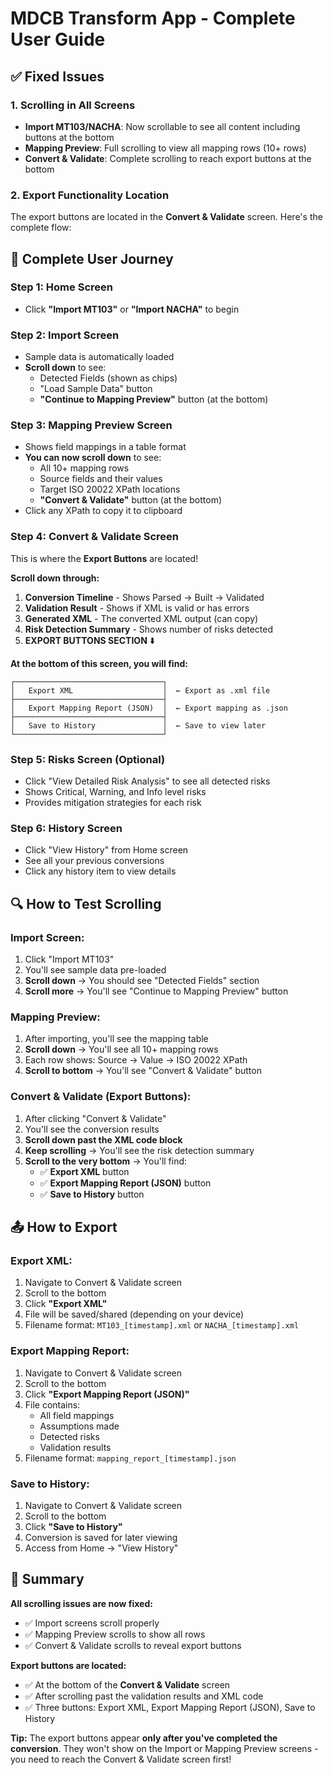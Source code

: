 # MDCB Transform App - Complete User Guide

## ✅ Fixed Issues

### 1. Scrolling in All Screens
- **Import MT103/NACHA**: Now scrollable to see all content including buttons at the bottom
- **Mapping Preview**: Full scrolling to view all mapping rows (10+ rows)
- **Convert & Validate**: Complete scrolling to reach export buttons at the bottom

### 2. Export Functionality Location

The export buttons are located in the **Convert & Validate** screen. Here's the complete flow:

## 📱 Complete User Journey

### Step 1: Home Screen
- Click **"Import MT103"** or **"Import NACHA"** to begin

### Step 2: Import Screen
- Sample data is automatically loaded
- **Scroll down** to see:
  - Detected Fields (shown as chips)
  - "Load Sample Data" button
  - **"Continue to Mapping Preview"** button (at the bottom)

### Step 3: Mapping Preview Screen
- Shows field mappings in a table format
- **You can now scroll down** to see:
  - All 10+ mapping rows
  - Source fields and their values
  - Target ISO 20022 XPath locations
  - **"Convert & Validate"** button (at the bottom)
- Click any XPath to copy it to clipboard

### Step 4: Convert & Validate Screen
This is where the **Export Buttons** are located!

**Scroll down through:**
1. **Conversion Timeline** - Shows Parsed → Built → Validated
2. **Validation Result** - Shows if XML is valid or has errors
3. **Generated XML** - The converted XML output (can copy)
4. **Risk Detection Summary** - Shows number of risks detected
5. **EXPORT BUTTONS SECTION** ⬇️

**At the bottom of this screen, you will find:**

```
┌─────────────────────────────────┐
│   Export XML                    │  ← Export as .xml file
├─────────────────────────────────┤
│   Export Mapping Report (JSON)  │  ← Export mapping as .json
├─────────────────────────────────┤
│   Save to History               │  ← Save to view later
└─────────────────────────────────┘
```

### Step 5: Risks Screen (Optional)
- Click "View Detailed Risk Analysis" to see all detected risks
- Shows Critical, Warning, and Info level risks
- Provides mitigation strategies for each risk

### Step 6: History Screen
- Click "View History" from Home screen
- See all your previous conversions
- Click any history item to view details

## 🔍 How to Test Scrolling

### Import Screen:
1. Click "Import MT103"
2. You'll see sample data pre-loaded
3. **Scroll down** → You should see "Detected Fields" section
4. **Scroll more** → You'll see "Continue to Mapping Preview" button

### Mapping Preview:
1. After importing, you'll see the mapping table
2. **Scroll down** → You'll see all 10+ mapping rows
3. Each row shows: Source → Value → ISO 20022 XPath
4. **Scroll to bottom** → You'll see "Convert & Validate" button

### Convert & Validate (Export Buttons):
1. After clicking "Convert & Validate"
2. You'll see the conversion results
3. **Scroll down past the XML code block**
4. **Keep scrolling** → You'll see the risk detection summary
5. **Scroll to the very bottom** → You'll find:
   - ✅ **Export XML** button
   - ✅ **Export Mapping Report (JSON)** button
   - ✅ **Save to History** button

## 📤 How to Export

### Export XML:
1. Navigate to Convert & Validate screen
2. Scroll to the bottom
3. Click **"Export XML"**
4. File will be saved/shared (depending on your device)
5. Filename format: `MT103_[timestamp].xml` or `NACHA_[timestamp].xml`

### Export Mapping Report:
1. Navigate to Convert & Validate screen
2. Scroll to the bottom
3. Click **"Export Mapping Report (JSON)"**
4. File contains:
   - All field mappings
   - Assumptions made
   - Detected risks
   - Validation results
5. Filename format: `mapping_report_[timestamp].json`

### Save to History:
1. Navigate to Convert & Validate screen
2. Scroll to the bottom
3. Click **"Save to History"**
4. Conversion is saved for later viewing
5. Access from Home → "View History"

## 🎯 Summary

**All scrolling issues are now fixed:**
- ✅ Import screens scroll properly
- ✅ Mapping Preview scrolls to show all rows
- ✅ Convert & Validate scrolls to reveal export buttons

**Export buttons are located:**
- ✅ At the bottom of the **Convert & Validate** screen
- ✅ After scrolling past the validation results and XML code
- ✅ Three buttons: Export XML, Export Mapping Report (JSON), Save to History

**Tip:** The export buttons appear **only after you've completed the conversion**. They won't show on the Import or Mapping Preview screens - you need to reach the Convert & Validate screen first!
